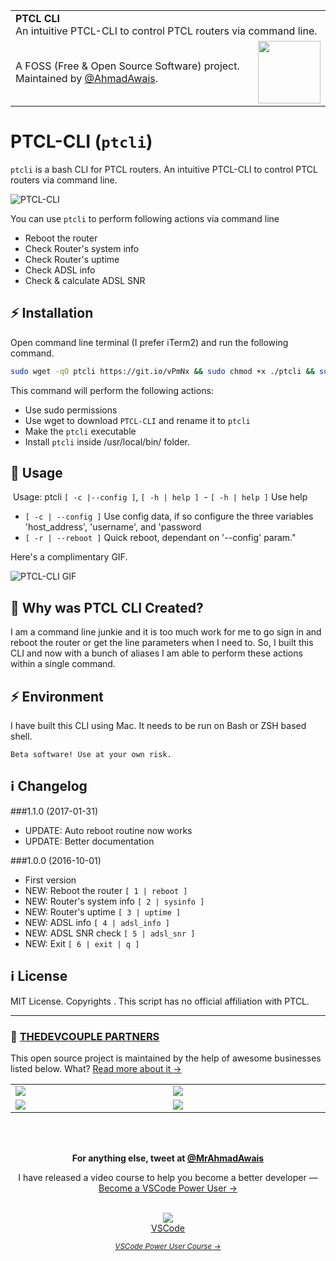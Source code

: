 
<table width='100%'>
    <tr>
        <td align='left' width='100%' colspan='2'>
            <strong>PTCL CLI</strong><br />
            An intuitive PTCL-CLI to control PTCL routers via command line.
        </td>
    </tr>
    <tr>
        <td>
            A FOSS (Free & Open Source Software) project. Maintained by <a href='https://github.com/ahmadawais'>@AhmadAwais</a>.
        </td>
        <td align='center'>
            <a href='https://AhmadAwais.com/'>
                <img src='https://i.imgur.com/Asg4d3k.png' width='100' />
            </a>
        </td>
    </tr>
</table>

# PTCL-CLI (`ptcli`)
`ptcli`  is a bash CLI for PTCL routers. An intuitive PTCL-CLI to control PTCL routers via command line.

![PTCL-CLI](https://i.imgur.com/FHLLPAe.png)

You can use `ptcli` to perform following actions via command line
- Reboot the router
- Check Router's system info
- Check Router's uptime
- Check ADSL info
- Check & calculate ADSL SNR


## ⚡️ Installation

Open command line terminal (I prefer iTerm2) and run the following command.

```bash
sudo wget -qO ptcli https://git.io/vPmNx && sudo chmod +x ./ptcli && sudo install ./ptcli /usr/local/bin/ptcli
```

This command will perform the following actions:
- Use sudo permissions
- Use wget to download `PTCL-CLI` and rename it to `ptcli`
- Make the `ptcli` executable
- Install `ptcli` inside /usr/local/bin/ folder.

## 🙌 Usage 
️ Usage: ptcli `[ -c |--config ]`, `[ -h | help ]`
️ - `[ -h | help ]` Use help
 - `[ -c | --config ]` Use config data, if so configure the three variables 'host_address', 'username', and 'password
 - `[ -r | --reboot ]` Quick reboot, dependant on '--config' param."

Here's a complimentary GIF.

![PTCL-CLI GIF](https://i.imgur.com/TzeAw5B.gif)

## 🤔 Why was PTCL CLI Created?
I am a command line junkie and it is too much work for me to go sign in and reboot the router or get the line parameters when I need to. So, I built this CLI and now with a bunch of aliases I am able to perform these actions within a single command.


## ⚡️ Environment
I have built this CLI using Mac. It needs to be run on Bash or ZSH based shell. 

`Beta software! Use at your own risk.`

## ℹ️ Changelog

###1.1.0 (2017-01-31)
- UPDATE: Auto reboot routine now works
- UPDATE: Better documentation

###1.0.0 (2016-10-01)
- First version
- NEW: Reboot the router `[ 1 | reboot ]`
- NEW: Router's system info `[ 2 | sysinfo ]`
- NEW: Router's uptime `[ 3 | uptime ]`
- NEW: ADSL info `[ 4 | adsl_info ]`
- NEW: ADSL SNR check `[ 5 | adsl_snr ]`
- NEW: Exit `[ 6 | exit | q ]`

## ℹ️ License
MIT License. Copyrights <Ahmad Awais>. This script has no official affiliation with PTCL.

---

### 🙌 [THEDEVCOUPLE PARTNERS](https://TheDevCouple.com/partners)

This open source project is maintained by the help of awesome businesses listed below. What? [Read more about it →](https://TheDevCouple.com/partners)

<table width='100%'>
	<tr>
		<td width='500'><a target='_blank' href='https://kinsta.com/?kaid=WMDAKYHJLNJX&utm_source=TheDevCouple&utm_medium=Partner'><img src='https://on.ahmda.ws/73cedc/c' /></a></td>
		<td width='500'><a target='_blank' href='https://ahmda.ws/USES_WPE?utm_source=TheDevCouple&utm_medium=Partner'><img src='https://on.ahmda.ws/ff40fe/c' /></a></td>
	</tr>
	<tr>
		<td width='500'><a target='_blank' href='https://mythemeshop.com/?utm_source=TheDevCouple&utm_medium=Partner'><img src='https://on.ahmda.ws/3166d9/c' /></a></td>
		<td width='500'><a target='_blank' href='https://ipapi.co/?utm_source=TheDevCouple&utm_medium=Partner'><img src='https://d2ddoduugvun08.cloudfront.net/items/1R190r2U0p3N3L0U0b2u/ip-api.png'/></a></td>
	</tr>
</table>

<br />
<br />
<p align="center">
<strong>For anything else, tweet at <a href="https://twitter.com/MrAhmadAwais/" target="_blank" rel="noopener noreferrer">@MrAhmadAwais</a></strong>
</p>

<div align="center">
	<p>I have released a video course to help you become a better developer — <a href="https://VSCode.pro/?utm_source=GitHubFOSS" target="_blank">Become a VSCode Power User →</a></p>
    <br />
  <a href="https://VSCode.pro/?utm_source=GitHubFOSS" target="_blank">
  <img src="https://raw.githubusercontent.com/ahmadawais/shades-of-purple-vscode/master/images/vscodeproPlay.jpg" /><br>VSCode</a>

  _<small><a href="https://VSCode.pro/?utm_source=GitHubFOSS" target="_blank">VSCode Power User Course →</a></small>_
</div>
